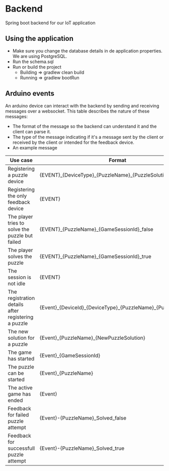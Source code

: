 # Backend
Spring boot backend for our IoT application

## Using the application

- Make sure you change the database details in de application properties. We are using PostgreSQL.
- Run the schema.sql
- Run or build the project
  - Building => gradlew clean build  
  - Running => gradlew bootRun

## Arduino events

An arduino device can interact with the backend by sending and receiving messages over a websocket. This table describes the nature of these messages:
- The format of the message so the backend can understand it and the client can parse it.
- The type of the message indicating if it's a message sent by the client or received by the client or intended for the feedback device.
- An example message

| Use case | Format | Type | Example |
| --- | --- | --- | --- |
| Registering a puzzle device | {EVENT}\_{DeviceType}\_{PuzzleName}\_{PuzzleSolution} | **Sent** | REGDEVP_ARDUINO_Puzzle1_666 |
| Registering the only feedback device | {EVENT} | **Sent** | REGDEVF |
| The player tries to solve the puzzle but failed | {EVENT}\_{PuzzleName}\_{GameSessionId}\_false | **Sent** | PATMPT_Puzzle1_123_false |
| The player solves the puzzle | {EVENT}\_{PuzzleName}\_{GameSessionId}\_true | **Sent** | PATMPT_Puzzle1_123_true |
| The session is not idle | {EVENT} | **Sent** | ALIVE |
| The registration details after registering a puzzle | {Event}\_{DeviceId}\_{DeviceType}\_{PuzzleName}\_{PuzzleSolution} | **Receive** | REGDET_1_ARDUINO_Puzzle1_666 |
| The new solution for a puzzle | {Event}\_{PuzzleName}\_{NewPuzzleSolution} | **Receive** | NEWSOL_Puzzle1_999 |
| The game has started | {Event}\_{GameSessionId} | **Receive** | STARTGAME_123 |
| The puzzle can be started | {Event}\_{PuzzleName} | **Receive** | STARTPZL_Puzzle1 |
| The active game has ended | {Event} | **Receive** | ENDGAME |
| Feedback for failed puzzle attempt | {Event}-{PuzzleName}\_Solved\_false | **Feedback** | FEEDBACK_Puzzle1_Solved_false |
| Feedback for successfull puzzle attempt | {Event}-{PuzzleName}\_Solved\_true | **Feedback** | FEEDBACK_Puzzle1_Solved_true |

